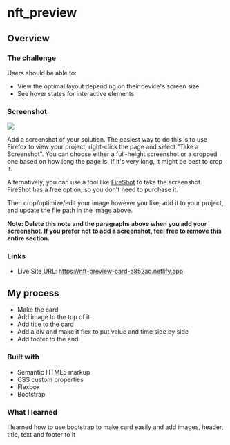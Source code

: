 # nft_preview

## Overview

### The challenge

Users should be able to:

- View the optimal layout depending on their device's screen size
- See hover states for interactive elements

### Screenshot

![](./screenshot.jpg)

Add a screenshot of your solution. The easiest way to do this is to use Firefox to view your project, right-click the page and select "Take a Screenshot". You can choose either a full-height screenshot or a cropped one based on how long the page is. If it's very long, it might be best to crop it.

Alternatively, you can use a tool like [FireShot](https://getfireshot.com/) to take the screenshot. FireShot has a free option, so you don't need to purchase it. 

Then crop/optimize/edit your image however you like, add it to your project, and update the file path in the image above.

**Note: Delete this note and the paragraphs above when you add your screenshot. If you prefer not to add a screenshot, feel free to remove this entire section.**

### Links
- Live Site URL: https://nft-preview-card-a852ac.netlify.app

## My process
- Make the card
- Add image to the top of it
- Add title to the card
- Add a div and make it flex to put value and time side by side
- Add footer to the end

### Built with

- Semantic HTML5 markup
- CSS custom properties
- Flexbox
- Bootstrap


### What I learned

I learned how to use bootstrap to make card easily and add images, header, title, text and footer to it 
